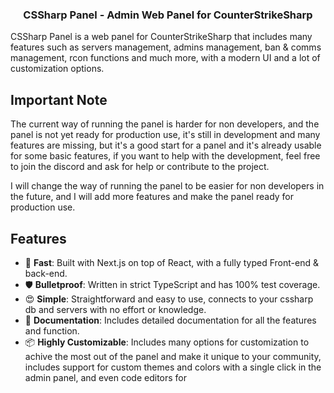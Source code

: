 <h3 align="center">
CSSharp Panel - Admin Web Panel for CounterStrikeSharp
</h3>

CSSharp Panel is a web panel for CounterStrikeSharp that includes many features such as servers management, admins management, ban & comms management, rcon functions and much more, with a modern UI and a lot of customization options.

## Important Note

The current way of running the panel is harder for non developers, and the panel is not yet ready for production use, it's still in development and many features are missing, but it's a good start for a panel and it's already usable for some basic features, if you want to help with the development, feel free to join the discord and ask for help or contribute to the project.

I will change the way of running the panel to be easier for non developers in the future, and I will add more features and make the panel ready for production use.

## Features

-   🚀 **Fast**: Built with Next.js on top of React, with a fully typed Front-end & back-end.
-   🛡 **Bulletproof**: Written in strict TypeScript and has 100% test coverage.
-   😍 **Simple**: Straightforward and easy to use, connects to your cssharp db and servers with no effort or knowledge.
-   📖 **Documentation**: Includes detailed documentation for all the features and function.
-   📦 **Highly Customizable**: Includes many options for customization to achive the most out of the panel and make it unique to your community, includes support for custom themes and colors with a single click in the admin panel, and even code editors for 

